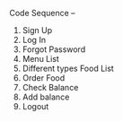 Code Sequence –
1. Sign Up
2. Log In
3. Forgot Password
4. Menu List
5. Different types Food List
6. Order Food
7. Check Balance
8. Add balance
9. Logout
